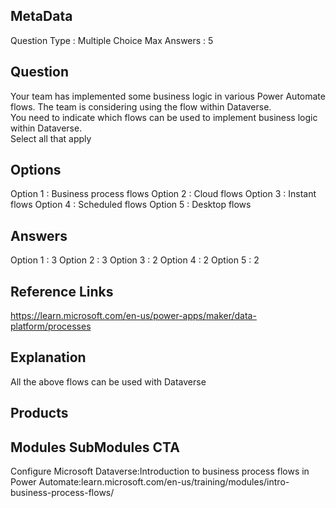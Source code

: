 ## MetaData
Question Type : Multiple Choice
Max Answers : 5

## Question
Your team has implemented some business logic in various Power Automate flows. The team is considering using the flow within Dataverse.<br>You need to indicate which flows can be used to implement business logic within Dataverse.<br>Select all that apply 

## Options
Option 1 : Business process flows
Option 2 : Cloud flows
Option 3 : Instant flows
Option 4 : Scheduled flows
Option 5 : Desktop flows


## Answers
Option 1 : 3
Option 2 : 3
Option 3 : 2
Option 4 : 2
Option 5 : 2

## Reference Links
https://learn.microsoft.com/en-us/power-apps/maker/data-platform/processes

## Explanation
All the above flows can be used with Dataverse 

## Products
 
## Modules SubModules CTA
Configure Microsoft Dataverse:Introduction to business process flows in Power Automate:learn.microsoft.com/en-us/training/modules/intro-business-process-flows/

